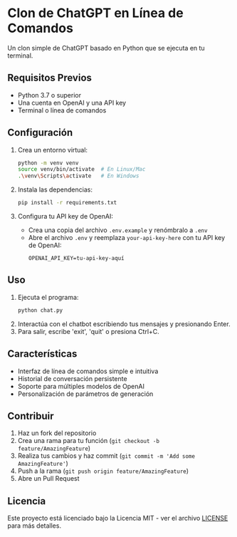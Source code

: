 # Clon de ChatGPT en Línea de Comandos

Un clon simple de ChatGPT basado en Python que se ejecuta en tu terminal.

## Requisitos Previos

- Python 3.7 o superior
- Una cuenta en OpenAI y una API key
- Terminal o línea de comandos

## Configuración

1. Crea un entorno virtual:

   ```bash
   python -m venv venv
   source venv/bin/activate  # En Linux/Mac
   .\venv\Scripts\activate   # En Windows
   ```

2. Instala las dependencias:

   ```bash
   pip install -r requirements.txt
   ```

3. Configura tu API key de OpenAI:
   - Crea una copia del archivo `.env.example` y renómbralo a `.env`
   - Abre el archivo `.env` y reemplaza `your-api-key-here` con tu API key de OpenAI:
     ```
     OPENAI_API_KEY=tu-api-key-aquí
     ```

## Uso

1. Ejecuta el programa:
   ```bash
   python chat.py
   ```
2. Interactúa con el chatbot escribiendo tus mensajes y presionando Enter.
3. Para salir, escribe 'exit', 'quit' o presiona Ctrl+C.

## Características

- Interfaz de línea de comandos simple e intuitiva
- Historial de conversación persistente
- Soporte para múltiples modelos de OpenAI
- Personalización de parámetros de generación

## Contribuir

1. Haz un fork del repositorio
2. Crea una rama para tu función (`git checkout -b feature/AmazingFeature`)
3. Realiza tus cambios y haz commit (`git commit -m 'Add some AmazingFeature'`)
4. Push a la rama (`git push origin feature/AmazingFeature`)
5. Abre un Pull Request

## Licencia

Este proyecto está licenciado bajo la Licencia MIT - ver el archivo [LICENSE](LICENSE) para más detalles.
